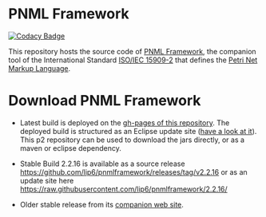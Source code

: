 PNML Framework
=============

[![Codacy Badge](https://api.codacy.com/project/badge/Grade/a7de9430027541a1b73199a5f934887a)](https://www.codacy.com/app/lhillah/pnmlframework?utm_source=github.com&utm_medium=referral&utm_content=lhillah/pnmlframework&utm_campaign=badger)

This repository hosts the source code of [PNML Framework](http://pnml.lip6.fr/), the companion tool of the International Standard [ISO/IEC 15909-2](http://www.iso.org/iso/catalogue_detail.htm?csnumber=43538) that defines the [Petri Net Markup Language](http://www.pnml.org).

Download PNML Framework 
=======================

- Latest build is deployed on the [gh-pages of this repository](https://lip6.github.io/pnmlframework/). The deployed build is structured as an Eclipse update site ([have a look at it](https://github.com/lip6/pnmlframework/tree/gh-pages)). This p2 repository can be used to download the jars directly, or as a maven or eclipse dependency.

- Stable Build 2.2.16 is available as a source release https://github.com/lip6/pnmlframework/releases/tag/v2.2.16 or as an update site here https://raw.githubusercontent.com/lip6/pnmlframework/2.2.16/

- Older stable release from its [companion web site](http://pnml.lip6.fr/downloads.html). 

